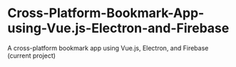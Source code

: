 # Cross-Platform-Bookmark-App-using-Vue.js-Electron-and-Firebase
A cross-platform bookmark app using Vue.js, Electron, and Firebase (current project)
